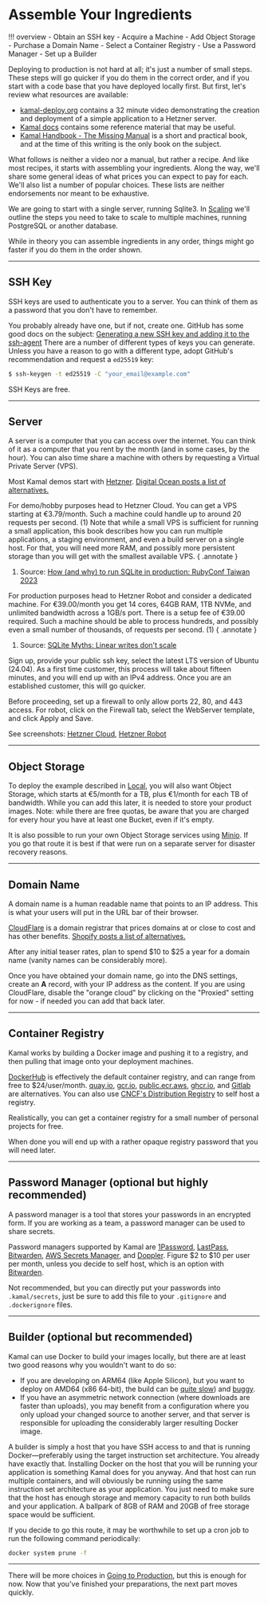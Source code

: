 # Assemble Your Ingredients

!!! overview
    - Obtain an SSH key
    - Acquire a Machine
    - Add Object Storage
    - Purchase a Domain Name
    - Select a Container Registry
    - Use a Password Manager
    - Set up a Builder

Deploying to production is not hard at all; it's just a number of small steps. These steps will go quicker if you do them in the correct order, and if you start with a code base that you have deployed locally first.
But first, let's review what resources are available:

- [kamal-deploy.org](https://kamal-deploy.org/) contains a 32 minute video demonstrating the creation and deployment of a simple application to a Hetzner server.
- [Kamal docs](https://kamal-deploy.org/docs/) contains some reference material that may be useful.
- [Kamal Handbook - The Missing Manual](https://kamalmanual.com/handbook/) is a short and practical book, and at the time of this writing is the only book on the subject.

What follows is neither a video nor a manual, but rather a recipe. And like most recipes, it starts with assembling your ingredients. Along the way, we'll share some general ideas of what prices you can expect to pay for each.
We'll also list a number of popular choices. These lists are neither endorsements nor meant to be exhaustive.

We are going to start with a single server, running Sqlite3. In [Scaling](Scaling.md) we'll outline the steps you need to take to scale to multiple machines, running PostgreSQL or another database.

While in theory you can assemble ingredients in any order, things might go faster if you do them in the order shown.

---

## SSH Key

SSH keys are used to authenticate you to a server. You can think of them as a password that you don't have to remember.

You probably already have one, but if not, create one. GitHub has some good docs on the subject:
[Generating a new SSH key and adding it to the ssh-agent](https://docs.github.com/en/authentication/connecting-to-github-with-ssh/generating-a-new-ssh-key-and-adding-it-to-the-ssh-agent)
There are a number of different types of keys you can generate. Unless you have a reason to go with a different type, adopt GitHub's recommendation and request a `ed25519` key:

```sh
$ ssh-keygen -t ed25519 -C "your_email@example.com"
```

SSH Keys are free.

---

## Server

A server is a computer that you can access over the internet. You can think of it as a computer that you rent by the month (and in some cases, by the hour).
You can also time share a machine with others by requesting a Virtual Private Server (VPS).

Most Kamal demos start with [Hetzner](https://www.hetzner.com/).
[Digital Ocean posts a list of alternatives.](https://www.digitalocean.com/resources/articles/hetzner-alternatives)

For demo/hobby purposes head to Hetzner Cloud. You can get a VPS starting at €3.79/month. Such a machine could handle up to around 20 requests per second. (1)
Note that while a small VPS is sufficient for running a small application, this book describes how you can run multiple applications, a staging environment, and even a build server on a single host.
For that, you will need more RAM, and possibly more persistent storage than you will get with the smallest available VPS.
{ .annotate }

1. Source: [How (and why) to run SQLite in production: RubyConf Taiwan 2023](https://fractaledmind.github.io/2023/12/23/rubyconftw/)

For production purposes head to Hetzner Robot and consider a dedicated machine. For €39.00/month you get 14 cores, 64GB RAM, 1TB NVMe, and unlimited bandwidth across a 1GB/s port. There is a setup fee of €39.00 required.
Such a machine should be able to process hundreds, and possibly even a small number of thousands, of requests per second. (1)
{ .annotate }

1. Source: [SQLite Myths: Linear writes don't scale ](https://fractaledmind.github.io/2023/12/05/sqlite-myths-linear-writes-do-not-scale/)

Sign up, provide your public ssh key, select the latest LTS version of Ubuntu (24.04). As a first time customer, this process will take about fifteen minutes, and you will end up with an IPv4 address. Once you are an established customer, this will go quicker.

Before proceeding, set up a firewall to only allow ports 22, 80, and 443 access.  For robot, click on the Firewall tab, select the WebServer template, and click Apply and Save.

See screenshots: [Hetzner Cloud](Assemble/Hetzner/Cloud.md), [Hetzner Robot](Assemble/Hetzner/Robot.md)

---

## Object Storage

To deploy the example described in [Local](Local.md), you will also want Object Storage, which starts at €5/month for a TB, plus €1/month for each TB of bandwidth. While you can add this later, it is needed to store your product images.
Note: while there are free quotas, be aware that you are charged for every hour you have at least one Bucket, even if it's empty.

It is also possible to run your own Object Storage services using [Minio](https://min.io/). If you go that route it is best if that were run on a separate server for disaster recovery reasons.

---

## Domain Name

A domain name is a human readable name that points to an IP address. This is what your users will put in the URL bar of their browser.

[CloudFlare](https://www.cloudflare.com/products/registrar/) is a domain registrar that prices domains at or close to cost and has other benefits.
[Shopify posts a list of alternatives.](https://www.shopify.com/blog/best-domain-registrars#)

After any initial teaser rates, plan to spend $10 to $25 a year for a domain name (vanity names can be considerably more).

Once you have obtained your domain name, go into the DNS settings, create an **A** record, with your IP address as the content.
If you are using CloudFlare, disable the "orange cloud" by clicking on the "Proxied" setting for now - if needed you can add that back later.

---

## Container Registry

Kamal works by building a Docker image and pushing it to a registry, and then pulling that image onto your deployment machines.

[DockerHub](https://hub.docker.com/) is effectively the default container registry, and can range from free to $24/user/month.
[quay.io](https://quay.io/),
[gcr.io](https://cloud.google.com/artifact-registry/docs),
[public.ecr.aws](https://gallery.ecr.aws/),
[ghcr.io](https://docs.github.com/en/packages/working-with-a-github-packages-registry/working-with-the-container-registry), and
[Gitlab](https://docs.gitlab.com/ee/user/packages/container_registry/)
are alternatives. You can also use [CNCF's Distribution Registry](https://distribution.github.io/distribution/) to self host a registry.

Realistically, you can get a container registry for a small number of personal projects for free.

When done you will end up with a rather opaque registry password that you will need later.

---

## Password Manager (optional but highly recommended)

A password manager is a tool that stores your passwords in an encrypted form. If you are working as a team, a password manager can be used to share secrets.

Password managers supported by Kamal are [1Password](https://1password.com/),
[LastPass](https://www.lastpass.com/),
[Bitwarden](https://bitwarden.com/),
[AWS Secrets Manager](https://aws.amazon.com/secrets-manager/),
and [Doppler](https://www.doppler.com/).
Figure $2 to $10 per user per month, unless you decide to self host, which is an option with [Bitwarden](https://bitwarden.com/help/self-host-an-organization/).

Not recommended, but you can directly put your passwords into `.kamal/secrets`, just be sure to add this file to your `.gitignore` and `.dockerignore` files.

---

## Builder (optional but recommended)

Kamal can use Docker to build your images locally, but there are at least two good reasons why you wouldn't want to do so:

- If you are developing on ARM64 (like Apple Silicon), but you want to deploy on AMD64 (x86 64-bit), the build can be [quite slow](https://kamal-deploy.org/docs/configuration/builder-examples/#using-remote-builder-for-single-arch)) and [buggy](https://github.com/docker/for-mac/issues/5342#issuecomment-779133157).
- If you have an asymmetric network connection (where downloads are faster than uploads), you may benefit from a configuration where you only upload your changed source to another server, and that server is responsible for uploading the considerably larger resulting Docker image.

A builder is simply a host that you have SSH access to and that is running Docker—preferably using the target instruction set architecture. You already have exactly that. Installing Docker on the host that you will be running your application is something Kamal does for you anyway. And that host can run multiple containers, and will obviously be running using the same instruction set architecture as your application. You just need to make sure that the host has enough storage and memory capacity to run both builds and your application. A ballpark of 8GB of RAM and 20GB of free storage space would be sufficient.

If you decide to go this route, it may be worthwhile to set up a cron job to run the following command periodically:

```sh
docker system prune -f
```

---

There will be more choices in [Going to Production](Secure.md), but this is enough for now.
Now that you've finished your preparations, the next part moves quickly.